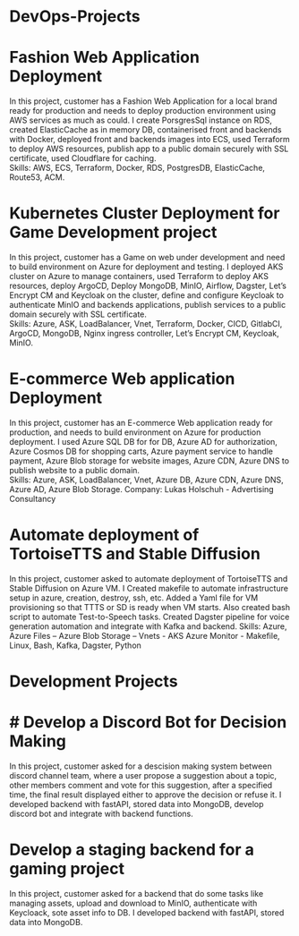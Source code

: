 # DevOps-Projects

# Fashion Web Application Deployment   
In this project, customer has a Fashion Web Application for a local brand ready for production and needs to deploy production environment using AWS services as much as could. I create PorsgresSql instance on RDS, created ElasticCache as in memory DB, containerised front and backends with Docker, deployed front and backends images into ECS, used Terraform to deploy AWS resources, publish app to a public domain securely with SSL certificate, used Cloudflare for caching.   
Skills: AWS, ECS, Terraform, Docker, RDS, PostgresDB, ElasticCache, Route53, ACM. 

# Kubernetes Cluster Deployment for Game Development project 
In this project, customer has a Game on web under development and need to build environment on Azure for deployment and testing. I deployed AKS cluster on Azure to manage containers, used Terraform to deploy AKS resources, deploy ArgoCD, Deploy MongoDB, MinIO, Airflow, Dagster, Let’s Encrypt CM and Keycloak on the cluster, define and configure Keycloak to authenticate MinIO and backends applications, publish services to a public domain securely with SSL certificate.  
Skills: Azure, ASK, LoadBalancer, Vnet,  Terraform, Docker, CICD, GitlabCI, ArgoCD, MongoDB, Nginx ingress controller, Let’s Encrypt CM, Keycloak, MinIO. 

# E-commerce Web application Deployment 
In this project, customer has an E-commerce Web application ready for production, and needs to build environment on Azure for production deployment. I used Azure SQL DB for for DB, Azure AD for authorization, Azure Cosmos DB for shopping carts, Azure payment service to handle payment, Azure Blob storage for website images, Azure CDN, Azure DNS to publish website to a public domain.  
Skills: Azure, ASK, LoadBalancer, Vnet, Azure DB, Azure CDN, Azure DNS, Azure AD, Azure Blob Storage. 
Company:  Lukas Holschuh - Advertising Consultancy 

# Automate deployment of TortoiseTTS and Stable Diffusion 
In this project, customer asked to automate deployment of TortoiseTTS and Stable Diffusion on Azure VM. I Created makefile to automate infrastructure setup in azure, creation, destroy, ssh, etc. Added a Yaml file for VM provisioning so that TTTS or SD is ready when VM starts. Also created bash script to automate Test-to-Speech tasks. Created Dagster pipeline for voice generation automation and integrate with Kafka and backend. 
Skills: Azure, Azure Files – Azure Blob Storage – Vnets -  AKS Azure Monitor - Makefile, Linux, Bash, Kafka, Dagster, Python 

# Development Projects 
# # Develop a Discord Bot for Decision Making 
In this project, customer asked for a descision making system between discord channel team, where a user propose a suggestion about a topic, other members comment and vote for this suggestion, after a specified time, the final result displayed either to approve the decision or refuse it. I developed backend with fastAPI, stored data into MongoDB, develop discord bot and integrate with backend functions. 

# Develop a staging backend for a gaming project 
In this project, customer asked for a backend that do some tasks like managing assets, upload and download to MinIO, authenticate with Keycloack, sote asset info to DB. I developed backend with fastAPI, stored data into MongoDB. 



